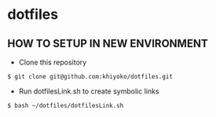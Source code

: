 # dotfiles

## HOW TO SETUP IN NEW ENVIRONMENT

* Clone this repository
```
$ git clone git@github.com:khiyoko/dotfiles.git
```

* Run dotfilesLink.sh to create symbolic links
```
$ bash ~/dotfiles/dotfilesLink.sh
```

